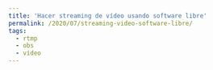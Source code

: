 ```yaml
---
title: 'Hacer streaming de vídeo usando software libre'
permalink: /2020/07/streaming-video-software-libre/
tags:
  - rtmp
  - obs
  - vídeo
---
```

